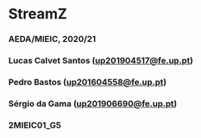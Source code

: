 # StreamZ
### AEDA/MIEIC, 2020/21
### Lucas Calvet Santos (up201904517@fe.up.pt)
### Pedro Bastos (up201604558@fe.up.pt)
### Sérgio da Gama (up201906690@fe.up.pt)
### 2MIEIC01_G5
